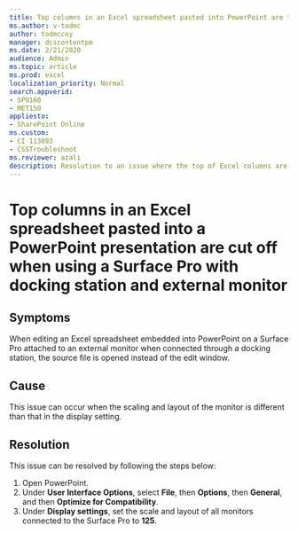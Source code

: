 ```yaml
---
title: Top columns in an Excel spreadsheet pasted into PowerPoint are truncated by Surface Pro with docking station and external monitor 
ms.author: v-todmc
author: todmccoy
manager: dcscontentpm
ms.date: 2/21/2020
audience: Admin
ms.topic: article
ms.prod: excel
localization_priority: Normal
search.appverid:
- SPO160
- MET150
appliesto:
- SharePoint Online 
ms.custom: 
- CI 113893
- CSSTroubleshoot 
ms.reviewer: azali 
description: Resolution to an issue where the top of Excel columns are truncated when pasted in a PowerPoint presentation on a Surface Pro using a docking station and an external monitor.
---
```


# Top columns in an Excel spreadsheet pasted into a PowerPoint presentation are cut off when using a Surface Pro with docking station and external monitor 

## Symptoms

When editing an Excel spreadsheet embedded into PowerPoint on a Surface Pro attached to an external monitor when connected through a docking station, the source file is opened instead of the edit window.  

## Cause

This issue can occur when the scaling and layout of the monitor is different than that in the display setting.

## Resolution

This issue can be resolved by following the steps below:

1.	Open PowerPoint.
2.	Under **User Interface Options**, select **File**, then **Options**, then **General**, and then **Optimize for Compatibility**.
3.	Under **Display settings**, set the scale and layout of all monitors connected to the Surface Pro to **125**. 
